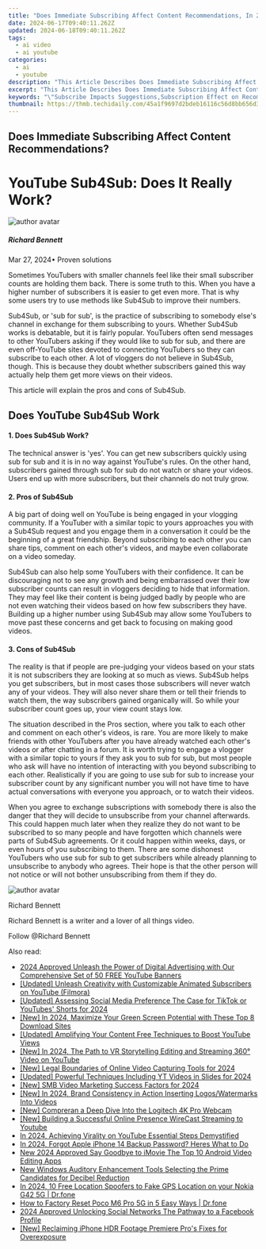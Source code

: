 ```yaml
---
title: "Does Immediate Subscribing Affect Content Recommendations, In 2024"
date: 2024-06-17T09:40:11.262Z
updated: 2024-06-18T09:40:11.262Z
tags:
  - ai video
  - ai youtube
categories:
  - ai
  - youtube
description: "This Article Describes Does Immediate Subscribing Affect Content Recommendations, In 2024"
excerpt: "This Article Describes Does Immediate Subscribing Affect Content Recommendations, In 2024"
keywords: "\"Subscribe Impacts Suggestions,Subscription Effect on Recommends,Quick-Subscribe Influence,Subscribing & Content Suggestion,Immediate Sub Significance,Fast-Subscriber Advantage?,Direct-Signup Impact\""
thumbnail: https://thmb.techidaily.com/45a1f9697d2bdeb16116c56d8bb656d37d6c88757987caf5e6bad0d2243c55f0.jpg
---
```


## Does Immediate Subscribing Affect Content Recommendations?

# YouTube Sub4Sub: Does It Really Work?

![author avatar](https://images.wondershare.com/filmora/article-images/richard-bennett.jpg)

##### Richard Bennett

 Mar 27, 2024• Proven solutions

 Sometimes YouTubers with smaller channels feel like their small subscriber counts are holding them back. There is some truth to this. When you have a higher number of subscribers it is easier to get even more. That is why some users try to use methods like Sub4Sub to improve their numbers.

 Sub4Sub, or 'sub for sub', is the practice of subscribing to somebody else's channel in exchange for them subscribing to yours. Whether Sub4Sub works is debatable, but it is fairly popular. YouTubers often send messages to other YouTubers asking if they would like to sub for sub, and there are even off-YouTube sites devoted to connecting YouTubers so they can subscribe to each other. A lot of vloggers do not believe in Sub4Sub, though. This is because they doubt whether subscribers gained this way actually help them get more views on their videos.

 This article will explain the pros and cons of Sub4Sub.

## Does YouTube Sub4Sub Work

#### 1\. Does Sub4Sub Work?

 The technical answer is 'yes'. You can get new subscribers quickly using sub for sub and it is in no way against YouTube's rules. On the other hand, subscribers gained through sub for sub do not watch or share your videos. Users end up with more subscribers, but their channels do not truly grow.

#### 2\. Pros of Sub4Sub

 A big part of doing well on YouTube is being engaged in your vlogging community. If a YouTuber with a similar topic to yours approaches you with a Sub4Sub request and you engage them in a conversation it could be the beginning of a great friendship. Beyond subscribing to each other you can share tips, comment on each other's videos, and maybe even collaborate on a video someday.

 Sub4Sub can also help some YouTubers with their confidence. It can be discouraging not to see any growth and being embarrassed over their low subscriber counts can result in vloggers deciding to hide that information. They may feel like their content is being judged badly by people who are not even watching their videos based on how few subscribers they have. Building up a higher number using Sub4Sub may allow some YouTubers to move past these concerns and get back to focusing on making good videos.

#### 3\. Cons of Sub4Sub

 The reality is that if people are pre-judging your videos based on your stats it is not subscribers they are looking at so much as views. Sub4Sub helps you get subscribers, but in most cases those subscribers will never watch any of your videos. They will also never share them or tell their friends to watch them, the way subscribers gained organically will. So while your subscriber count goes up, your view count stays low.

 The situation described in the Pros section, where you talk to each other and comment on each other's videos, is rare. You are more likely to make friends with other YouTubers after you have already watched each other's videos or after chatting in a forum. It is worth trying to engage a vlogger with a similar topic to yours if they ask you to sub for sub, but most people who ask will have no intention of interacting with you beyond subscribing to each other. Realistically if you are going to use sub for sub to increase your subscriber count by any significant number you will not have time to have actual conversations with everyone you approach, or to watch their videos.

 When you agree to exchange subscriptions with somebody there is also the danger that they will decide to unsubscribe from your channel afterwards. This could happen much later when they realize they do not want to be subscribed to so many people and have forgotten which channels were parts of Sub4Sub agreements. Or it could happen within weeks, days, or even hours of you subscribing to them. There are some dishonest YouTubers who use sub for sub to get subscribers while already planning to unsubscribe to anybody who agrees. Their hope is that the other person will not notice or will not bother unsubscribing from them if they do.

![author avatar](https://images.wondershare.com/filmora/article-images/richard-bennett.jpg)

Richard Bennett

Richard Bennett is a writer and a lover of all things video.

Follow @Richard Bennett


<ins class="adsbygoogle"
     style="display:block"
     data-ad-format="autorelaxed"
     data-ad-client="ca-pub-7571918770474297"
     data-ad-slot="1223367746"></ins>



<ins class="adsbygoogle"
     style="display:block"
     data-ad-client="ca-pub-7571918770474297"
     data-ad-slot="8358498916"
     data-ad-format="auto"
     data-full-width-responsive="true"></ins>

<span class="atpl-alsoreadstyle">Also read:</span>
<div><ul>
<li><a href="https://youtube-data.techidaily.com/approved-unleash-the-power-of-digital-advertising-with-our-comprehensive-set-of-50-free-youtube-banners/"><u>2024 Approved  Unleash the Power of Digital Advertising with Our Comprehensive Set of 50 FREE YouTube Banners</u></a></li>
<li><a href="https://youtube-data.techidaily.com/ed-unleash-creativity-with-customizable-animated-subscribers-on-youtube-filmora/"><u>[Updated] Unleash Creativity with Customizable Animated Subscribers on YouTube (Filmora)</u></a></li>
<li><a href="https://youtube-data.techidaily.com/ed-assessing-social-media-preference-the-case-for-tiktok-or-youtubes-shorts-for-2024/"><u>[Updated] Assessing Social Media Preference  The Case for TikTok or YouTubes' Shorts for 2024</u></a></li>
<li><a href="https://youtube-data.techidaily.com/n-2024-maximize-your-green-screen-potential-with-these-top-8-download-sites/"><u>[New] In 2024, Maximize Your Green Screen Potential with These Top 8 Download Sites</u></a></li>
<li><a href="https://youtube-data.techidaily.com/ed-amplifying-your-content-free-techniques-to-boost-youtube-views/"><u>[Updated] Amplifying Your Content  Free Techniques to Boost YouTube Views</u></a></li>
<li><a href="https://youtube-data.techidaily.com/n-2024-the-path-to-vr-storytelling-editing-and-streaming-360-video-on-youtube/"><u>[New] In 2024, The Path to VR Storytelling  Editing and Streaming 360° Video on YouTube</u></a></li>
<li><a href="https://youtube-data.techidaily.com/egal-boundaries-of-online-video-capturing-tools-for-2024/"><u>[New] Legal Boundaries of Online Video Capturing Tools for 2024</u></a></li>
<li><a href="https://youtube-data.techidaily.com/ed-powerful-techniques-including-yt-videos-in-slides-for-2024/"><u>[Updated] Powerful Techniques  Including YT Videos in Slides for 2024</u></a></li>
<li><a href="https://youtube-data.techidaily.com/mb-video-marketing-success-factors-for-2024/"><u>[New] SMB Video Marketing Success Factors for 2024</u></a></li>
<li><a href="https://youtube-data.techidaily.com/n-2024-brand-consistency-in-action-inserting-logoswatermarks-into-videos/"><u>[New] In 2024, Brand Consistency in Action  Inserting Logos/Watermarks Into Videos</u></a></li>
<li><a href="https://on-screen-recording.techidaily.com/new-compreran-a-deep-dive-into-the-logitech-4k-pro-webcam/"><u>[New] Compreran a Deep Dive Into the Logitech 4K Pro Webcam</u></a></li>
<li><a href="https://youtube-clips.techidaily.com/new-building-a-successful-online-presence-wirecast-streaming-to-youtube/"><u>[New] Building a Successful Online Presence  WireCast Streaming to Youtube</u></a></li>
<li><a href="https://youtube-video-recordings.techidaily.com/in-2024-achieving-virality-on-youtube-essential-steps-demystified/"><u>In 2024, Achieving Virality on YouTube  Essential Steps Demystified</u></a></li>
<li><a href="https://ios-unlock.techidaily.com/in-2024-forgot-apple-iphone-14-backup-password-heres-what-to-do-by-drfone-ios/"><u>In 2024, Forgot Apple iPhone 14 Backup Password? Heres What to Do</u></a></li>
<li><a href="https://smart-video-editing.techidaily.com/new-2024-approved-say-goodbye-to-imovie-the-top-10-android-video-editing-apps/"><u>New 2024 Approved Say Goodbye to iMovie The Top 10 Android Video Editing Apps</u></a></li>
<li><a href="https://sound-tweaking.techidaily.com/new-windows-auditory-enhancement-tools-selecting-the-prime-candidates-for-decibel-reduction/"><u>New Windows Auditory Enhancement Tools Selecting the Prime Candidates for Decibel Reduction</u></a></li>
<li><a href="https://android-location.techidaily.com/in-2024-10-free-location-spoofers-to-fake-gps-location-on-your-nokia-g42-5g-drfone-by-drfone-virtual/"><u>In 2024, 10 Free Location Spoofers to Fake GPS Location on your Nokia G42 5G | Dr.fone</u></a></li>
<li><a href="https://techidaily.com/how-to-factory-reset-poco-m6-pro-5g-in-5-easy-ways-drfone-by-drfone-reset-android-reset-android/"><u>How to Factory Reset Poco M6 Pro 5G in 5 Easy Ways | Dr.fone</u></a></li>
<li><a href="https://facebook-video-recording.techidaily.com/2024-approved-unlocking-social-networks-the-pathway-to-a-facebook-profile/"><u>2024 Approved  Unlocking Social Networks  The Pathway to a Facebook Profile</u></a></li>
<li><a href="https://extra-support.techidaily.com/new-reclaiming-iphone-hdr-footage-premiere-pros-fixes-for-overexposure/"><u>[New] Reclaiming iPhone HDR Footage  Premiere Pro's Fixes for Overexposure</u></a></li>
</ul></div>
